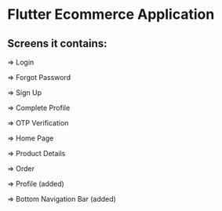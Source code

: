 # Flutter Ecommerce Application

## Screens it contains:

=> Login

=> Forgot Password

=> Sign Up

=> Complete Profile

=> OTP Verification

=> Home Page

=> Product Details

=> Order

=> Profile (added)

=> Bottom Navigation Bar (added)

